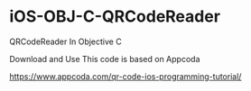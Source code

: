 # iOS-OBJ-C-QRCodeReader
QRCodeReader In Objective C

Download and Use 
This code is based on Appcoda

https://www.appcoda.com/qr-code-ios-programming-tutorial/
